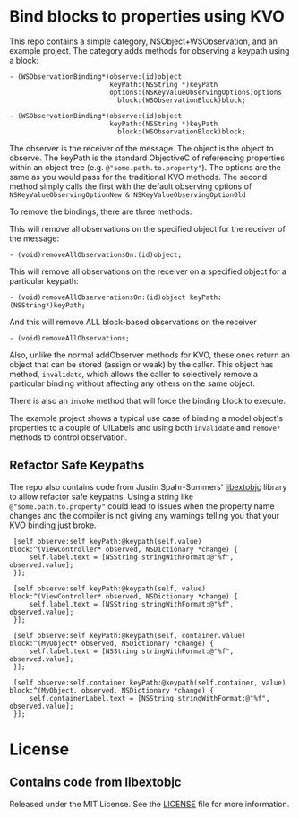 # Bind blocks to properties using KVO

This repo contains a simple category, NSObject+WSObservation, and an example project.  The category adds methods for observing a keypath using a block:


    - (WSObservationBinding*)observe:(id)object 
                             keyPath:(NSString *)keyPath
                             options:(NSKeyValueObservingOptions)options 
                               block:(WSObservationBlock)block;

    - (WSObservationBinding*)observe:(id)object 
                             keyPath:(NSString *)keyPath
                               block:(WSObservationBlock)block;


The observer is the receiver of the message. The object is the object to observe. The keyPath is the standard ObjectiveC of referencing properties within an object tree (e.g. `@"some.path.to.property"`). The options are the same as you would pass for the traditional KVO methods.  The second method simply calls the first with the default observing options of `NSKeyValueObservingOptionNew & NSKeyValueObservingOptionOld`

To remove the bindings, there are three methods:

This will remove all observations on the specified object for the receiver of the message:


    - (void)removeAllObservationsOn:(id)object;


This will remove all observations on the receiver on a specified object for a particular keypath:


    - (void)removeAllObserverationsOn:(id)object keyPath:(NSString*)keyPath;


And this will remove ALL block-based observations on the receiver


    - (void)removeAllObservations;


Also, unlike the normal addObserver methods for KVO, these ones return an object that can be stored (assign or weak) by the caller.  This object has method, `invalidate`, which allows the caller to selectively remove a particular binding without affecting any others on the same object.

There is also an `invoke` method that will force the binding block to execute.

The example project shows a typical use case of binding a model object's properties to a couple of UILabels and using both `invalidate` and `remove*` methods to control observation.

## Refactor Safe Keypaths

The repo also contains code from Justin Spahr-Summers' [libextobjc](https://github.com/jspahrsummers/libextobjc) library to allow refactor safe keypaths. Using a string like `@"some.path.to.property"` could lead to issues when the property name changes and the compiler is not giving any warnings telling you that your KVO binding just broke.

     [self observe:self keyPath:@keypath(self.value) block:^(ViewController* observed, NSDictionary *change) {
         self.label.text = [NSString stringWithFormat:@"%f", observed.value];
     }];
     
     [self observe:self keyPath:@keypath(self, value) block:^(ViewController* observed, NSDictionary *change) {
         self.label.text = [NSString stringWithFormat:@"%f", observed.value];
     }];
     
     [self observe:self keyPath:@keypath(self, container.value) block:^(MyObject* observed, NSDictionary *change) {
         self.label.text = [NSString stringWithFormat:@"%f", observed.value];
     }];
     
     [self observe:self.container keyPath:@keypath(self.container, value) block:^(MyObject. observed, NSDictionary *change) {
         self.containerLabel.text = [NSString stringWithFormat:@"%f", observed.value];
     }];

# License

## Contains code from libextobjc

Released under the MIT License. See the
[LICENSE](https://github.com/jspahrsummers/libextobjc/blob/master/LICENSE.md)
file for more information.